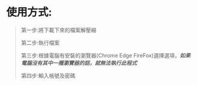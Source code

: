 # 使用方式:
> 第一步:將下載下來的檔案解壓縮
>   
> 第二步:執行檔案
>   
> 第三步:根據電腦有安裝的瀏覽器(Chrome Edge FireFox)選擇選項，***如果電腦沒有其中一種瀏覽器的話，就無法執行此程式***  
>   
> 第四步:輸入帳號及密碼  
